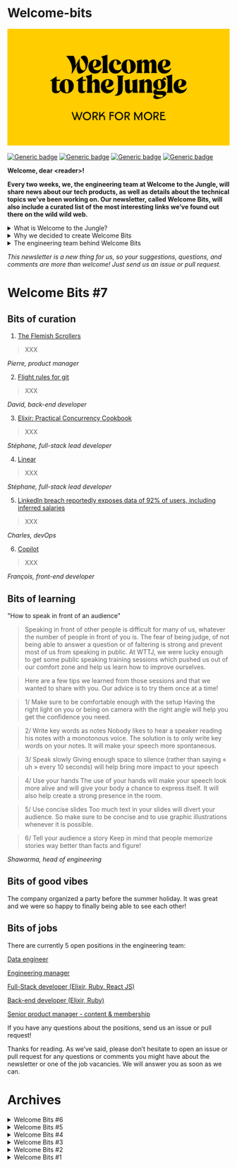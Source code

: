 # Welcome-bits

![Logo](logo_yellow_WTTJ.jpg)

[![Generic badge](https://img.shields.io/badge/Type-Newsletter-red)](https://medium.com/wttj-tech)
[![Generic badge](https://img.shields.io/badge/Frequency-Biweekly-blue)](https://medium.com/wttj-tech)
[![Generic badge](https://img.shields.io/badge/Open%20tech%20positions-5-green)](https://www.welcometothejungle.com/en/companies/wttj/jobs) 
[![Generic badge](https://img.shields.io/badge/Engineering%20blog%20articles-8-yellow)](https://medium.com/wttj-tech) 


**Welcome, dear \<reader>!**

**Every two weeks, we, the engineering team at Welcome to the Jungle, will share news about our tech products, as well as details about the technical topics we’ve been working on. Our newsletter, called Welcome Bits, will also include a curated list of the most interesting links we’ve found out there on the wild wild web.**

<details>
<summary>What is Welcome to the Jungle?</summary>
<p>

<a href="https://www.welcometothejungle.com/en">Welcome to the Jungle</a> is building the new experience at work. We use content and technology to transform every step of the employee experience, to help companies offer a better, more human experience in the workplace.</p>
</details>

<details>
<summary>Why we decided to create Welcome Bits</summary>
<p>
  
Learning and sharing knowledge is part of the engineering team’s DNA. For example, since Welcome to the Jungle launched, sessions called Jungle Labs have been organized each month so that developers in the team can spend one day away from their daily tasks to learn new stuff, grow technically, and share it all with the rest of the team (which is not always an easy exercise for the shyest among us).

So it seemed obvious to us that we should extend this learning and sharing experience to the outside world—meaning you, dear readers. And we hope you will enjoy reading about what we’ve discovered as much as we enjoy writing about it!</p>
</details>

<details>
<summary>The engineering team behind Welcome Bits</summary>
<p>
  
The team is currently made up of 14 developers, but we’re part of a bigger team called (no prizes for guessing) “the tech team,” which also encompasses product, data, design and QA people.

Welcome to the Jungle is based in Paris, France, but 65% of us are working in full remote mode, which means that some of us can code while enjoying a beautiful view of the mountains or ocean.

The engineering team is composed of back-end, full-stack, and front-end developers, as well as one DevOps engineer and one head of engineering. We are working with Elixir, Ruby, and React JS, among other technologies (you can check <a href="https://www.welcometothejungle.com/fr/companies/wttj/tech">our full stack</a> for more details).

If you want to know more about our team, and the tech team in general, take a look at <a href="https://youtu.be/9QAV5r-sFhI">the filmed interview with Kevin</a>, our beloved CTO.</p>
</details>

*This newsletter is a new thing for us, so your suggestions, questions, and comments are more than welcome! Just send us an issue or pull request.*

# Welcome Bits #7

## Bits of curation

1. [The Flemish Scrollers](https://twitter.com/FlemishScroller)

> XXX

*Pierre, product manager*

2. [Flight rules for git](https://github.com/k88hudson/git-flight-rules)

> XXX

*David, back-end developer*

3. [Elixir: Practical Concurrency Cookbook](https://functional.works-hub.com/learn/elixir-practical-concurrency-3794f)

> XXX

*Stéphane, full-stack lead developer*

4. [Linear](https://linear.app/releases/2021-06)

> XXX

*Stéphane, full-stack lead developer*

5. [LinkedIn breach reportedly exposes data of 92% of users, including inferred salaries](ttps://9to5mac-com.cdn.ampproject.org/c/s/9to5mac.com/2021/06/29/linkedin-breach/amp/)

> XXX

*Charles, devOps*

6. [Copilot](https://copilot.github.com/)

> XXX

*François, front-end developer*

## Bits of learning

"How to speak in front of an audience"

> Speaking in front of other people is difficult for many of us, whatever the number of people in front of you is. The fear of being judge, of not being able to answer a question or of faltering is strong and prevent most of us from speaking in public. At WTTJ, we were lucky enough to get some public speaking training sessions which pushed us out of our comfort zone and help us learn how to improve ourselves.

> Here are a few tips we learned from those sessions and that we wanted to share with you. Our advice is to try them once at a time!

> 1/ Make sure to be comfortable enough with the setup
> Having the right light on you or being on camera with the right angle will help you get the confidence you need.

> 2/ Write key words as notes
> Nobody likes to hear a speaker reading his notes with a monotonous voice. The solution is to only write key words on your notes. It will make your speech more spontaneous.

> 3/ Speak slowly
> Giving enough space to silence (rather than saying « uh » every 10 seconds) will help bring more impact to your speech

> 4/ Use your hands
> The use of your hands will make your speech look more alive and will give your body a chance to express itself. It will also help create a strong presence in the room.

> 5/ Use concise slides
> Too much text in your slides will divert your audience. So make sure to be concise and to use graphic illustrations whenever it is possible.

> 6/ Tell your audience a story
> Keep in mind that people memorize stories way better than facts and figure!

*Shawarma, head of engineering*

## Bits of good vibes

The company organized a party before the summer holiday. It was great and we were so happy to finally being able to see each other!

## Bits of jobs

There are currently 5 open positions in the engineering team:

[Data engineer](https://www.welcometothejungle.com/en/companies/wttj/jobs/data-engineer_paris_WTTJ_P6qr78W)

[Engineering manager](https://www.welcometothejungle.com/en/companies/wttj/jobs/engineering-manager_paris)

[Full-Stack developer (Elixir, Ruby, React JS)](https://www.welcometothejungle.com/en/companies/wttj/jobs/full-stack-developer-ruby-elixir-react-js_paris)

[Back-end developer (Elixir, Ruby)](https://www.welcometothejungle.com/en/companies/wttj/jobs/backend-developer-ruby-elixir_paris_WTTJ_9MP4PxM)

[Senior product manager - content & membership](https://www.welcometothejungle.com/en/companies/wttj/jobs/senior-pm-content-membership_paris)

If you have any questions about the positions, send us an issue or pull request!

Thanks for reading. As we’ve said, please don’t hesitate to open an issue or pull request for any questions or comments you might have about the newsletter or one of the job vacancies. We will answer you as soon as we can.

# Archives

<details>
  
<summary>Welcome Bits #6</summary>

# Welcome Bits #6

## Bits of curation

1. [From v2.x to v3.x](https://xstyled.dev/docs/upgrade-guide/#from-v2x-to-v3x)

> A major update of xstyled, a utility-first CSS-in-JS framework built for React. This new version offers interesting features such as pseudo classes and TypeScript theme bindings.

*François, front-end developer*

2. [You’ve got to upgrade Rebar3](https://ferd.ca/you-ve-got-to-upgrade-rebar3.html)

> A useful article by Fred Hebert urging us all to upgrade Rebar3, as it turns out the SSL validation has been (accidentally) partially disabled for years!

*Stéphane, full-stack lead developer*

3. [Doctoshotgun](https://github.com/rbignon/doctoshotgun)

> A script written in Python that allows you, via the platform Doctolib, to book a Covid-vaccine appointment in France and Germany within seven days.

*Anne-Laure, tech editor*

4. [GQless](https://gqless.com)

> A new implementation of GraphQL that has come out of nowhere and seems quite promising. It’s a bit more evolved than Apollo or Relay as it’s able to deduce the query you need to implement.

*Sébastien, full-stack developer*

5. [Chaos Mesh](https://chaos-mesh.org)

> A nice tool for managing chaos engineering when using Kubernetes.

*Charles, devOps*

## Bits of learning

"Choosing mox over mocks"

> As explained by [José Valim years ago](http://blog.plataformatec.com.br/2015/10/mocks-and-explicit-contracts/), using mocks for unit testing can be problematic.
> 
> Replacing an API call with some code that sends the expected data will indeed:
> * change the behavior of an entire module, even for tests that have nothing to do with the API call
> * potentially disturb tests that are running in parallel
> * prevent developers from testing the function managing the calls
>
> That’s why Valim proposed using a different version of the module instead of replacing the function that manages the calls. For that, a contract—called “behavior” in Elixir—is created to define explicitly expected functions (the arguments and the result) and all versions of the module are committed to respect this contract. If we take the example of calls to the Twitter API, there would be two modules: one that manages real calls (let’s call it TwitterReal) and one that manages fake calls (TwitterMock). If the two modules are implementations of the same contract, TwitterReal can easily be replaced by TwitterMock anywhere it is used and tests can then be executed without having to call Twitter. Sounds nice, right?
>
> But now we can go even further thanks to [mox](https://github.com/dashbitco/mox)! This library, approved by Valim himself, adds some flexibility as it allows us to define in our module called TwitterMock a different return to the function for each test, which can be useful if you need to get 10 tweets for one of your tests and an error for another.
> 
> But please note that whether you are using mox or not, you will still need to configure a one-shot server to be able to test that the module called TwitterReal is sending HTTP calls to Twitter. For that, try using a library like [bypass](https://github.com/PSPDFKit-labs/bypass).

*Sébastien, full-stack developer*

## Bits of good vibes

Some of our developers and engineers are now trained in public speaking. We’re really looking forward to participating in some conferences and meetups soon!

## Bits of jobs

There are currently 5 open positions in the engineering team:

[Data engineer](https://www.welcometothejungle.com/en/companies/wttj/jobs/data-engineer_paris_WTTJ_P6qr78W)

[Engineering manager](https://www.welcometothejungle.com/en/companies/wttj/jobs/engineering-manager_paris)

[Full-Stack developer (Elixir, Ruby, React JS)](https://www.welcometothejungle.com/en/companies/wttj/jobs/full-stack-developer-ruby-elixir-react-js_paris)

[Back-end developer (Elixir, Ruby)](https://www.welcometothejungle.com/en/companies/wttj/jobs/backend-developer-ruby-elixir_paris_WTTJ_9MP4PxM)

[QA engineer](https://www.welcometothejungle.com/en/companies/wttj/jobs/qa-engineer_paris_WTTJ_e4jZrD7)

If you have any questions about the positions, send us an issue or pull request!

Thanks for reading. As we’ve said, please don’t hesitate to open an issue or pull request for any questions or comments you might have about the newsletter or one of the job vacancies. We will answer you as soon as we can.

</details>

<details>
  
<summary>Welcome Bits #5</summary>

# Welcome Bits #5

## Bits of curation

1. [Changes at Basecamp](https://world.hey.com/jason/changes-at-basecamp-7f32afc5)

> These changes are clearly the end of an era for the company. Basecamp has always been seen as a utopian place to work as a developer, but this is clearly not the case anymore and the huge ego of the founder seems to have won out.

*Stéphane, full-stack lead developer*

2. [Bob dishwasher cassette rewinder](https://github.com/dekuNukem/bob_cassette_rewinder)

> This GitHub repository is a great example of how a developer and a bit of elbow grease can take on the proprietary world! The author hacked a Bob dishwasher detergent cartridge because he wanted to be able to refill used ones instead of buying new cartridges. He managed to reprogram the refilled cartridge so that the dishwasher thought it was a new one.

*Maxime, back-end developer*

3. [The Instagram ads Facebook won’t show you](https://signal.org/blog/the-instagram-ads-you-will-never-see/)

> A blog post about the great ad campaign by Signal that highlights the quantity of data collected by Facebook.

*Stéphane, full-stack lead developer*

4. [Slidev](https://sli.dev)

> A promising tool created by a member of the Vue core team that generates nice slides developers can use in their presentations.

*Stéphane, full-stack lead developer*

5. [Basic telemetry for the Audacity](https://github.com/audacity/audacity/pull/835)

> A much-discussed PR for the open-source audio editor Audacity: A contributor had wanted to introduce some basic telemetry via Google Analytics and Yandex. A lot of forks were created following the PR. Hopefully the PR has now been closed, as this is the kind of change that can undermine users' trust and make an open-source project end in no time at all.

*Maxime, back-end developer*

## Bits of learning

"There is no magic recipe for building a QA team"

> After 12 years of working in QA and testing, I was hired a year ago by Welcome to the Jungle to build its QA team from scratch and to spread a culture of QA within the tech team. Even for an experienced QA manager like me, creating a team from nothing is always a challenge, as the task requires you to constantly question yourself. Here are the 5 lessons I’ve learned so far and that I would like to share, in case they might be helpful for someone else!
> 
> 1. The best QA team is the one that fits the company’s needs
> 
> Trying to impose a predefined idea of how a QA team should work is the quickest way to fail! It’s important to keep in mind that there is no such thing as an ideal QA team. The best QA team is the one that fulfills all the company’s needs. On the other hand, diving in headlong and starting to implement QA practices without having any discussions with the developers or the rest of the tech team first will, without doubt, lead to building the wrong foundations for the QA team. Therefore, I recommend that the first step should be planning workshops with the different tech team members to understand the existing processes and tools as well as the issues being encountered by the developers. Don't hesitate to refer to models such as [TMMi](https://www.tmmi.org/tmmi-model/) to help you with this.
> 
> 2. Approach the creation of the team as you would the delivery of a product
> 
> Creating a QA department is a big task that will never be completely finished, which is why you should take the time to define a shared action plan to give a long-term vision—just as you would if you were a product owner. The scope of a QA team can be vast and you won’t be able to implement everything right away. Trying to do so will lead to frustration: Tech team members will feel like no progress is being made despite months of work, while the QA engineers will end up suffering from burnout as they won’t be able to meet all the expectations (which are usually quite high as the QA team has often been created with the idea of solving most of the issues developers have been dealing with). Therefore, prioritize according to the analysis you carried out in step 1. For example, if you know that the application regularly goes down in production when too many users are connected and the risk of functional regression is low, it’s a good idea to prioritize performance tests over regression testing.
> 
> 3. Remember that soft skills matter
> 
> When the time comes to grow your QA team, you’ll need to start interviewing to find the right candidates to join the rest of you. Testing their technical expertise is one thing, but you should also keep in mind that human skills are just as important as technical ones. It’s crucial for the team’s success to find people who will complement each other in terms of their personalities and who will inspire each other, as well as contribute to creating a mutually supportive environment. Don’t forget also that QA engineers will be in contact with a lot of people in the company—product owners, developers, the help desk and sometimes even the end users. Therefore, having empathy, patience, diplomacy, and an ability to listen and communicate efficiently is imperative. Remember: It’s easier to teach someone QA and testing skills than interpersonal skills!
> 
> 4. Build a strong, transversal team spirit
> 
> In an Agile environment, QA engineers are often spread out into separate squads, which can have a negative effect on team spirit. So you need to create regular dedicated time slots for the team members to be able to share their best practices, help each other, and feel that they are part of a team full of people who are dealing with the same challenges. It can be difficult to get time set aside for this, as some might consider that it means less time working for their squad —even though it actually is productive in the end!
> 
> 5. Make quality every developer’s business
> 
> I don’t consider the QA team the one that should be responsible for the quality of the product deliveries. As far as I see it, the QA team is more a support department whose role is to help the other technical departments to deliver the best product possible. This means organizing training, presentations, and workshops to provide these departments with the right tools and methodologies. A lot of patience, some pedagogy, and highlighting a few KPIs will be necessary to convince everyone that quality is a collective effort and taking some responsibility will benefit the whole tech team!

*Marc, QA manager*

## Bits of good vibes

Our team has recently grown again thanks to the arrival of two new members: Aurore, as DevOps engineer, and another David, as back-end developer. Welcome aboard!

## Bits of jobs

There are currently 7 open positions in the engineering team:

[Engineering manager](https://www.welcometothejungle.com/en/companies/wttj/jobs/engineering-manager_paris)

[Full-Stack developer (Elixir, Ruby, React JS)](https://www.welcometothejungle.com/en/companies/wttj/jobs/full-stack-developer-ruby-elixir-react-js_paris)

[Back-end developer (Elixir, Ruby)](https://www.welcometothejungle.com/en/companies/wttj/jobs/backend-developer-ruby-elixir_paris_WTTJ_9MP4PxM)

[IT manager](https://www.welcometothejungle.com/fr/companies/wttj/jobs/it-manager_paris)

[Back-end developer (intern)](https://www.welcometothejungle.com/fr/companies/wttj/jobs/backend-developer-intern_paris)

[Product manager Welcome Originals (intern)](https://www.welcometothejungle.com/fr/companies/wttj/jobs/product-manager-welcome-originals-intern_paris_WTTJ_jLpqZGr)

[Front-end developer (intern)](https://www.welcometothejungle.com/fr/companies/wttj/jobs/frontend-developer-intern_paris)

If you have any questions about the positions, send us an issue or pull request!

Thanks for reading. As we’ve said, please don’t hesitate to open an issue or pull request for any questions or comments you might have about the newsletter or one of the job vacancies. We will answer you as soon as we can.

</details>
  
<details>
  
<summary>Welcome Bits #4</summary>

# Welcome Bits #4

## Bits of learning

"Integrating Chromecast is quite complex"

> While looking for a way to improve the user experience of our [Welcome Originals application](https://www.welcomeoriginals.com/en), we decided to launch the Google Chromecast feature. By using a streaming device plugged into their televisions, our users are now able to watch our video content on their TV screens. But the feature was not all that easy to implement: Not only is Chromecast not managed correctly by the different media players, but it also demonstrates a very particular behavior when we cast content, namely it fetches by itself an endpoint on our server to display the page’s content. This makes authentication complicated, which is quite problematic in our case, as some of our videos are protected by DRMs (digital rights management). It also implies that there is only one url for all the different devices (iOS, Android, and web). Finally, we realized that it was impossible to simulate a Chromecast-type device, so we had to develop the feature directly on a compatible device.

*Mick, front-end developer*

## Bits of curation

1. [Preparing Rustls for Wider Adoption](https://www.abetterinternet.org/post/preparing-rustls-for-wider-adoption/)

> An announcement from the Internet Security Research Group (ISRG) about work being done on the Rust TLS library, which is mainly written in Rust. It has better memory safety than other TLS libraries written in C, which should prevent security issues, and was audited last year. All in all, it seems an interesting option to consider.

*Charles, DevOps, security and back-end engineer*

2. [Zellij: a Rusty terminal workspace releases a beta](https://zellij.dev/news/beta/)

> A new terminal written in Rust, confirming the global trend that we’re seeing, when it comes to handling memory issues, for replacing C and C++ with Rust.

*Stéphane, full-stack lead developer*

3. [ConsoleMe: A Central Control Plane for AWS Permissions and Access](https://netflixtechblog.com/consoleme-a-central-control-plane-for-aws-permissions-and-access-fd09afdd60a8)

> Anyone who has spent any time dealing with the AWS IAM (identity and access management) service knows how tedious and infuriating permission management can get when it’s handled manually. That’s why Netflix engineers created the ConsoleMe tool, to be used when creating a new set of policies or updating existing policies—without anything breaking. Its features range from automatic approval for simple requests to a native editor for advanced requests.

*Shawarma, head of engineering*

4. [Don’t we all just want to use SQL on the frontend?](https://vjpr.medium.com/dont-we-all-just-want-to-use-sql-on-the-frontend-6b9d38c08146)

> The author of this article examines an interesting performance scenario where an SQLite library is used on the front-end to store users’ data and occasionally synchronize it with the distant database.

*Bastien, back-end developer*

5. [How we found and fixed a rare race condition in our session handling](https://github.blog/2021-03-18-how-we-found-and-fixed-a-rare-race-condition-in-our-session-handling/)

> GitHub developers fixed a major security issue on the platform—namely, users sometimes ending up logged into the wrong accounts—which had been happening for quite a long time and was becoming quite critical. This issue, which was caused by an external library, reminds us that no company is completely free of serious bugs.

*Stéphane, full-stack lead developer*

## Bits of good vibes

We are thrilled to welcome 3 new members to the tech team: Kim as QA engineer, and David and Thomas as back-end engineers. Great to have you on board!

## Bits of jobs

There are currently 7 open positions in the engineering team:

[Engineering manager](https://www.welcometothejungle.com/en/companies/wttj/jobs/engineering-manager_paris)

[Full-Stack developer (Elixir, Ruby, React JS)](https://www.welcometothejungle.com/en/companies/wttj/jobs/full-stack-developer-ruby-elixir-react-js_paris)

[Back-end developer (Elixir, Ruby)](https://www.welcometothejungle.com/en/companies/wttj/jobs/backend-developer-ruby-elixir_paris_WTTJ_9MP4PxM)

[IT manager](https://www.welcometothejungle.com/fr/companies/wttj/jobs/it-manager_paris)

[Back-end developer (intern)](https://www.welcometothejungle.com/fr/companies/wttj/jobs/backend-developer-intern_paris)

[Product manager Welcome Originals (intern)](https://www.welcometothejungle.com/fr/companies/wttj/jobs/product-manager-welcome-originals-intern_paris_WTTJ_jLpqZGr)

[Front-end developer (intern)](https://www.welcometothejungle.com/fr/companies/wttj/jobs/frontend-developer-intern_paris)

If you have any questions about the positions, send us an issue or pull request!

Thanks for reading. As we’ve said, please don’t hesitate to open an issue or pull request for any questions or comments you might have about the newsletter or one of the job vacancies. We will answer you as soon as we can.
  
</details>

<details>
  
<summary>Welcome Bits #3</summary>

# Welcome Bits #3

## Bits of learning

“SQL is not that CRUD”

> We recently discovered a new function on PostgreSQL that allowed us to solve an issue we were having a hard time with. It’s the LAG function, which allows access to the data of the previous row, or the row before the previous row, and so on. Not sounding all that useful, right? But it really was! We were getting some duplicate entries on our database for movements between columns in a Trello-like board that allows recruiters to change the status of applicants. It wasn’t possible to use the “created at” data, as the duplicates were not created at the same date and time. But thanks to the LAG function, we were able to identify the movements that had the same previous movements, which allowed us to spot the duplicates. Who knows which unknown PostgreSQL function could help us fix our next issue?

*Bastien, back-end developer*

## Bits of curation

1. [Le refactoring le plus difficile de ma carrière (FR)](https://www.youtube.com/watch?v=TiRoge93H0o)

> Coding can become irrelevant when it starts affecting your health. In this talk, Jérôme Petazzoni shares his experience of suffering burnout. It’s a good reminder for all engineers that coding, and work in general, isn’t everything in life, no matter how passionate you are about it. (English subtitles are available on YouTube for non-French speakers—click on settings, then subtitles, then choose auto-translate.)

*Shawarma, head of engineering*

2. [New AI-Based Image Auto-Crop Algorithm Sticks to the Subject](https://cloudinary.com/blog/new_ai_based_image_auto_crop_algorithm_sticks_to_the_subject)

> A promising SaaS tool from Cloudinary that auto-crops images. We are currently looking for a way to manage image cropping for a feature that will alternate portrait and landscape images in one of our products. The Cloudinary solution is definitely one that we plan to have a closer look at and we will share our feedback in the newsletter, so stay tuned!

*Bastien, back-end developer*

3. [Fast Elixir](https://github.com/devonestes/fast-elixir)

> When it comes to performance, it’s always nice to have someone else doing the dirty work for you and benchmarking all the methods to see which is fastest. Well, here is the benchmarking tool for Elixir!

*Shawarma, head of engineering*

4. [CodeTour](https://github.com/microsoft/codetour)

> With 70 percent of our engineering team working fully remotely, we are currently looking for ways to improve the onboarding process of our developers. It looks like this Visual Studio Code extension could be something that will help us—and newcomers—by allowing us to create a guided tour of our main codebases!

*Samuel, back-end developer*

5. [Signs of triviality](https://www.netmeister.org/blog/email.html)

> Email validation at its finest! This is a good link to bookmark whenever you need to double-check that you have defined the right rules to apply when validating an email address that someone has entered on a form.

*Shawarma, head of engineering*

## Bits of exploration

### Project management with Jira (and Jira only)

At WTTJ, the tech teams are currently using both Trello and Jira as project management tools. Jira is used by other teams to report issues and request new features, while Trello is used by the tech teams to manage prioritization and follow up on these issues and features. So, yes, we pay both licenses. And yes, we manually import tickets from Jira to Trello every day.

But some of us are true Jira believers. We were convinced that Jira alone could fit our needs and even help us to improve our monitoring (which is quite basic in Trello at the moment). So we built a board in Jira and compared it to Trello to make our point. An important thing to note is that we chose [team-managed projects](https://support.atlassian.com/jira-software-cloud/docs/get-started-with-team-managed-projects/), as they offer more flexibility and are easier to manage than company-managed projects.

Here are the results: the strengths and limitations of Jira compared to Trello.

#### Strengths
- Jira’s features are the same as 90 percent of Trello’s features
- Epics can be managed without add-ons or workarounds
- It’s easy to get an overview of the project and provide visibility of the road map for the team
- It’s possible to manage sub-tasks, which are easier to manage than comments in Trello
- It’s possible to manage your backlog outside the board, which makes the board clearer and easier to read, and helps you to focus on what needs to be done first
- It provides access to the history of releases, independently of the board
- Several metrics and charts are available
- You are able to flag a ticket in a board
- It is easy to filter your board by epic, label, or assignee

#### Limitations
- It’s not possible to manage multiple assignees under one ticket
- Tags cannot be colored

So, as you have probably guessed, Jira won. After the presentation, three tech teams decided to migrate their projects to Jira. But this came with two conditions: First, the project needs to be mature enough. And second, we advise you to choose team-managed projects, as it allows your team to be autonomous when it comes to configuration.

## Bits of good vibes

Stéphane, our full-stack lead developer, contributed to [the latest release of Bamboo](https://github.com/thoughtbot/bamboo/pull/591), an open-source project that allows developers to use emails for Elixir. He worked on adding the ability to define interceptors for a given mailer, which can either be used to prevent emails from going out or to modify email data such as subject in a single place. Giving back to the open-source community is something that is very important to us and we definitely want to be able to contribute more in the future.

## Bits of jobs

There are currently 3 open positions in the engineering team:

[Engineering manager](https://www.welcometothejungle.com/fr/companies/wttj/jobs/engineering-manager_paris)

[Full-Stack developer (Elixir, Ruby, React JS)](https://www.welcometothejungle.com/en/companies/wttj/jobs/full-stack-developer-ruby-elixir-react-js_paris)

[Back-end developer (Elixir, Ruby)](https://www.welcometothejungle.com/en/companies/wttj/jobs/backend-developer-ruby-elixir_paris_WTTJ_9MP4PxM)

If you have any questions about the positions, send us an issue or pull request!

Thanks for reading. As we’ve said, please don’t hesitate to open an issue or pull request for any questions or comments you might have about the newsletter or one of the job vacancies. We will answer you as soon as we can.
  
</details>

<details>
  
<summary>Welcome Bits #2</summary>
  
# Welcome Bits #2

## Bits of learning

"Be aware of how your users use your site"

> We noticed recently that we were getting a significant number of errors logged to Sentry, where we log all our front-end errors, with `SecurityError: Blocked a frame with origin “https://www.welcometothejungle.com” from accessing a cross-origin frame.`. Although Sentry is great at giving stacktraces including basic user interactions, we didn’t have much more to go on. After a bit of digging we found that it only surfaced in the Facebook in-app browser when users were trying to log in via LinkedIn. Our LinkedIn login implementation opened a popup window (as many sites do) with the LinkedIn login page so as not to disturb the user’s flow. Unfortunately, you can’t open popups in the Facebook browser or other apps that use an iOS WebView meaning anyone that opened a link in Facebook to one of our articles or job listings and then tried to log in ended up with a blank page and nowhere to go. Mildly frustrating to say the least. We’ve since changed the user flow so login/signup all happens in the same window. It’s slightly disruptive to the user experience — but much less disruptive than a blank page.

*Robert, full-stack developer*

## Bits of curation

1. [Before You memo()](https://overreacted.io/before-you-memo/) 

> A useful article by Dan Abramov that details two different techniques you can use in React instead of the memo() function. We’ve tried them both at WTTJ and they really helped to optimize performance.

*Mick, front-end developer*


2. [Strong Migrations](https://github.com/ankane/strong_migrations) 

> An interesting tool to use with projects, this detects issues during database migrations and is useful for the good practices its readme contains. Some serious issues we’ve encountered in the past would definitely have been avoided if we’d had this tool!

*Clément, back-end developer*


3. [Odyssey Design System](https://odyssey.okta.design)

> Odyssey is a new open-source project from Okta that provides users with a design system. Its UI includes lots of components related to sign-in and sign-up, as you would expect given what Okta’s business is, and there’s a strong focus on accessibility.

*Shawarma, head of engineering*


4. [The fire at OVH](https://twitter.com/olesovhcom/status/1369478732247932929?s=19)

> Millions of websites in France have been disrupted by the fire that broke out at OVH’s Strasbourg data center on March 10. It was a terrible event that should remind engineering teams everywhere how important it is to be prepared for the worst happening.

*Stéphane, full-stack lead developer*


5. [Flowchart.fun](https://flowchart.fun/ )

> Flowchart.fun is a really simple open-source tool for creating flowcharts from text and exporting them in various formats.

*Shawarma, head of engineering*

## Bits of good vibes

On March 17, our full-stack lead developer Stéphane became the proud father of Peio. Congratulations, Stéphane!

## Bits of jobs
There are currently 3 open positions in the engineering team:

[Engineering manager](https://www.welcometothejungle.com/en/companies/wttj/jobs/engineering-manager_paris)

[Full-Stack developer (Elixir, Ruby, React JS)](https://www.welcometothejungle.com/en/companies/wttj/jobs/full-stack-developer-ruby-elixir-react-js_paris)

[Back-end developer (Elixir, Ruby)](https://www.welcometothejungle.com/en/companies/wttj/jobs/backend-developer-ruby-elixir_paris_WTTJ_9MP4PxM)

If you have any questions about the positions, send us an issue or pull request!

Thanks for reading. As we’ve said, please don’t hesitate to open an issue or pull request for any questions or comments you might have about the newsletter or one of the job vacancies. We will answer you as soon as we can.

</details>

<details>
  
<summary>Welcome Bits #1</summary>

# Welcome Bits #1

## Bits of learning

"Optimizing your database the right way is never a waste of time"

> Over the past couple of weeks, we have been experiencing 40-plus million IOPS on some of our databases. Our first instinct was to check if any microservice was responsible for the high throughput, then we investigated AWS replicas, and finally we went after all the releases made in the past 6 months to look for any breaking change. But the answer to our performance issues was not there. So we started to look closer at the databases. We identified a lack of optimization and relevant indexes, and started to log slow queries and use pghero. After a few optimizations, we managed to halve the IOPS on our main database!

*Thomas, head of engineering*

## Bits of curation

1. [Pomerium](https://github.com/pomerium/pomerium) 

> A promising tool that could help us install a VPN to access our preproduction environment. Currently, we have to use multiple logins and passwords to access it, which is painful, and since some of my teammates have dynamic public IPs, we can’t filter on the IPs either. Pomerium seems more comprehensive than OpenVPN, which requires you to install additional tools to be able to manage identity aspects and policy access, and it has a Kubernetes API proxy.

*Charles, DevOps, security and back-end engineer*


2. [The styled-components happy path](https://www.joshwcomeau.com/css/styled-components/) 

> An article by Josh Comeau about the best practices for styled-components. I really like his blog posts about React and CSS because they are good quality, simple, and interactive. This one details the different ways you can lighten and simplify CSS files thanks to CSS variables and a single source of styles.

*François, front-end developer*


3. [Crypto-mining attack in my GitHub actions through Pull Request](https://dev.to/thibaultduponchelle/the-github-action-mining-attack-through-pull-request-2lmc)

> Unfortunately, attacks carried out on GitHub purely for personal benefit, like the one detailed in this article, and spam pull requests seem to be becoming more and more frequent. In addition to being contrary to open-source philosophy, this behavior also increases open-source maintainers’ fatigue, which can end up leading to burn-out. This is a real issue!

*Maxime, back-end developer*


4. [Numerical Elixir and Elixir XLA bindings for CPU/GPU/TPU](https://github.com/elixir-nx/nx)

> A very interesting first step to opening the Elixir language to machine learning and scientific calculations in a project led by José Valim himself and Sean Moriarity.

*Stéphane, full-stack lead developer*


5. [A performance dashboard for Postgres](https://github.com/ankane/pghero)

> We started using Pghero at the beginning of the year because we were encountering performance issues with some of our PostgreSQL databases. This library is great because it suggests indexes based on our queries and helps us to detect index overrides. It’s been really helpful!

*Sébastien, full-stack developer*


## Bits of exploration

### Visual testing using the Cypress plugin

The team has recently spent some time exploring visual testing, as we would like to implement it on the [Welcome UI](https://github.com/WTTJ/welcome-ui) design system. More specifically, we would like to be able to visually test the displayed components on the Welcome UI documentation, knowing that components can occur on different documentation pages.

We chose to test the [Cypress plugin](https://docs.cypress.io/guides/tooling/visual-testing.html#Functional-vs-visual-testing), which allows us to automatize the visual tests. 

Here is our condensed feedback about the Cypress plugin:

#### Strengths
- Free of charge
- Easy implementation
- Unit snapshots of components
- Web browsers and screen-resolution sensitive

#### Limitations
- Too sensitive: 
Comparison is done pixel by pixel, so the results are sometimes random. A threshold could be implemented to reduce the sensibility, but it could hide true anomalies.
- Limited debugging:
Differential snapshots are useful to indicate that there is an issue, but they are not clear enough to help with the analysis of the difference.

#### A concrete example with the breadcrumb component
- A visual test is executed for each line of the table, followed by the application design being modified:

![Screenshot](screenshot_test_cypress_plugin.png)

- Here is a snapshot of when a difference in the text of the breadcrumb component is found:

![Snapshot](snapshot_cypress_plugin_diff.png)

### API documentation using [GitBook](https://www.gitbook.com)

The team is currently searching for the most efficient way to create API documentation and has been putting GitBook through its paces to see if it is the answer.

#### Strengths
- Git-like versioning of the API
- Global documentation (API and tech documents, app setup, knowledge, and so on)
- Nice UI
- Easy to set up

#### Limitations
- A lot of small UI/UX bugs
- We didn’t find a way to set up a base_url for all the endpoints

#### The GitBook web UI

![Screenshot](GitBook_web_UI.png)

## Bits of good vibes

Our open-source customizable design system with React styled-components, styled-system and reakit, called [Welcome UI](https://github.com/WTTJ/welcome-ui), just reached 253 stars on GitHub! Don’t hold back from using it and/or contributing.

## Bits of jobs

There are currently 4 open positions in the engineering team:

[Engineering manager](https://www.welcometothejungle.com/en/companies/wttj/jobs/engineering-manager_paris)

[Full-Stack developer (Elixir, Ruby, React JS)](https://www.welcometothejungle.com/en/companies/wttj/jobs/full-stack-developer-ruby-elixir-react-js_paris)

[Back-end developer (Elixir, Ruby)](https://www.welcometothejungle.com/en/companies/wttj/jobs/backend-developer-ruby-elixir_paris_WTTJ_9MP4PxM)

[Front-end developer (React JS, CSS-in-JS)](https://www.welcometothejungle.com/en/companies/wttj/jobs/frontend-developer-react-js-css-in-js_paris)

If you have any questions about the positions, send us an issue or pull request!

Thanks for reading. As we’ve said, please don’t hesitate to open an issue or pull request for any questions or comments you might have about the newsletter or one of the job vacancies. We will answer you as soon as we can.

</details>

